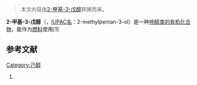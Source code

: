 > 本文内容由[2-甲基-3-戊醇](https://zh.wikipedia.org/wiki/2-甲基-3-戊醇)转换而来。


**2-甲基-3-戊醇**（，[IUPAC名](https://zh.wikipedia.org/wiki/IUPAC "wikilink")：2-methylpentan-3-ol）是一种[仲醇类的](https://zh.wikipedia.org/wiki/仲醇 "wikilink")[有机](../Page/有机化合物.md "wikilink")[化合物](../Page/化合物.md "wikilink")，能作为[燃料](../Page/燃料.md "wikilink")使用\[1\]

## 参考文献

[Category:己醇](https://zh.wikipedia.org/wiki/Category:己醇 "wikilink")

1.